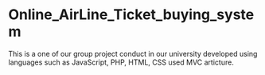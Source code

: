 # Online_AirLine_Ticket_buying_system
This is a one of our group project conduct in our university developed using languages such as JavaScript, PHP, HTML, CSS used MVC articture.
